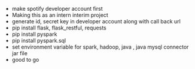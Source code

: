 - make spotify developer account first
- Making this as an intern interim project
- generate id, secret key in developer account along with call back url
- pip install flask, flask_restful, requests
- pip install pyspark
- pip install pyspark.sql
- set environment variable for spark, hadoop, java , java mysql connector jar file
- good to go
